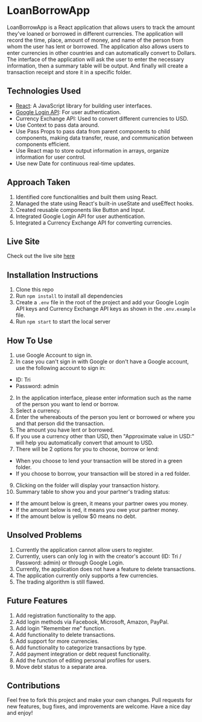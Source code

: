 # LoanBorrowApp

LoanBorrowApp is a React application that allows users to track the amount they've loaned or borrowed in different currencies.
The application will record the time, place, amount of money, and name of the person from whom the user has lent or borrowed.
The application also allows users to enter currencies in other countries and can automatically convert to Dollars.
The interface of the application will ask the user to enter the necessary information, then a summary table will be output. And finally will create a transaction receipt and store it in a specific folder.

## Technologies Used

- [React](https://reactjs.org/): A JavaScript library for building user interfaces.
- [Google Login API](https://developers.google.com/identity/sign-in/web/sign-in): For user authentication.
- Currency Exchange API: Used to convert different currencies to USD.
- Use Context to pass data around.
- Use Pass Props to pass data from parent components to child components, making data transfer, reuse, and communication between components efficient.
- Use React map to store output information in arrays, organize information for user control.
- Use new Date for continuous real-time updates.

## Approach Taken

1. Identified core functionalities and built them using React.
2. Managed the state using React's built-in useState and useEffect hooks.
3. Created reusable components like Button and Input.
4. Integrated Google Login API for user authentication.
5. Integrated a Currency Exchange API for converting currencies.

## Live Site

Check out the live site [here](https://talentran.github.io/Mod-2-React-App-Project---Debt-Manager/)

## Installation Instructions

1. Clone this repo
2. Run `npm install` to install all dependencies
3. Create a `.env` file in the root of the project and add your Google Login API keys and Currency Exchange API keys as shown in the `.env.example` file.
4. Run `npm start` to start the local server

## How To Use
1. use Google Account to sign in. 
2. In case you can't sign in with Google or don't have a Google account, use the following account to sign in:
- ID: Tri
- Password: admin
2. In the application interface, please enter information such as the name of the person you want to lend or borrow.
3. Select a currency.
4. Enter the whereabouts of the person you lent or borrowed or where you and that person did the transaction.
5. The amount you have lent or borrowed.
6. If you use a currency other than USD, then "Approximate value in USD:" will help you automatically convert that amount to USD.
7. There will be 2 options for you to choose, borrow or lend:
- When you choose to lend your transaction will be stored in a green folder.
- If you choose to borrow, your transaction will be stored in a red folder.
9. Clicking on the folder will display your transaction history.
10. Summary table to show you and your partner's trading status:
- If the amount below is green, it means your partner owes you money.
- If the amount below is red, it means you owe your partner money.
- If the amount below is yellow $0 means no debt.

## Unsolved Problems

1. Currently the application cannot allow users to register.
2. Currently, users can only log in with the creator's account (ID: Tri / Password: admin) or through Google Login.
3. Currently, the application does not have a feature to delete transactions.
4. The application currently only supports a few currencies.
5. The trading algorithm is still flawed.

## Future Features

1. Add registration functionality to the app.
2. Add login methods via Facebook, Microsoft, Amazon, PayPal.
3. Add login "Remember me" function.
4. Add functionality to delete transactions.
5. Add support for more currencies.
6. Add functionality to categorize transactions by type.
7. Add payment integration or debt request functionality.
8. Add the function of editing personal profiles for users.
9. Move debt status to a separate area.

## Contributions

Feel free to fork this project and make your own changes. Pull requests for new features, bug fixes, and improvements are welcome.
Have a nice day and enjoy!
